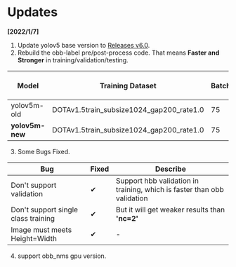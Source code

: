   
  
# Updates
**[2022/1/7]**
1. Update yolov5 base version to [Releases v6.0](https://github.com/ultralytics/yolov5/releases/tag/v6.0).
2. Rebuild the obb-label pre/post-process code. That means **Faster and Stronger** in training/validation/testing. 

Model| Training Dataset  | BatchSize | epochs |GPU | Time Cost |OBB mAP<sup>test<br><sup>@0.5| fps |
----           | -----                                   | ------ | ----- | ----- | ----- | -----   | ----- |
yolov5m-old    | DOTAv1.5train_subsize1024_gap200_rate1.0|75      |300    |3090Ti |96h    |68.36    |20     |
**yolov5m-new**| DOTAv1.5train_subsize1024_gap200_rate1.0|75      |300    |3090Ti |**15h**|**73.19**|**59** |

3. Some Bugs Fixed.

|Bug | Fixed | Describe 
|----                                |------ | ------  
|Don't support validation            | ✔     | Support hbb validation in training, which is faster than obb validation|
|Don't support single class training | ✔     | But it will get weaker results than **'nc=2'** |
|Image must meets Height=Width       | ✔     | - |

4. support obb_nms gpu version.
